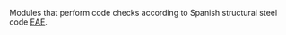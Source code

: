 Modules that perform code checks according to Spanish structural 
steel code [EAE](https://www.mitma.gob.es/organos-colegiados/comision-permanente-de-estructuras-de-acero/cpa/instrucciones/instruccion-eae-version-en-ingles).

